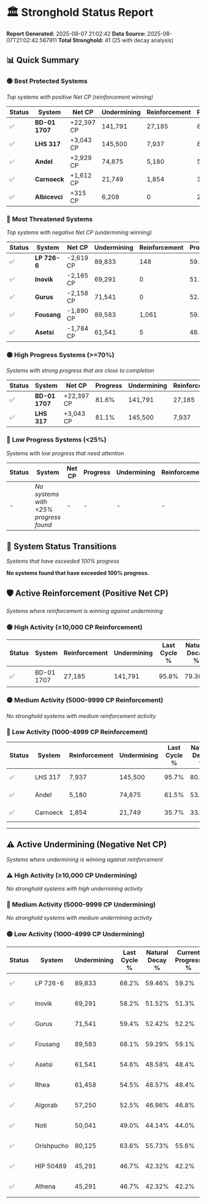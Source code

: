 # 🏛️ Stronghold Status Report

**Report Generated:** 2025-08-07 21:02:42
**Data Source:** 2025-08-07T21:02:42.567911
**Total Stronghold:** 41 (25 with decay analysis)

## 📊 Quick Summary

### 🟢 **Best Protected Systems**
*Top systems with positive Net CP (reinforcement winning)*

| Status | System | Net CP | Undermining | Reinforcement | Progress |
|--------|--------|--------|-------------|---------------|----------|
| ✅ | **BD-01 1707** | +22,397 CP | 141,791 | 27,185 | 81.6% |
| ✅ | **LHS 317** | +3,043 CP | 145,500 | 7,937 | 81.1% |
| ✅ | **Andel** | +2,929 CP | 74,875 | 5,180 | 54.0% |
| ✅ | **Carnoeck** | +1,612 CP | 21,749 | 1,854 | 33.5% |
| ✅ | **Albicevci** | +315 CP | 6,208 | 0 | 27.4% |

### 🔴 **Most Threatened Systems**
*Top systems with negative Net CP (undermining winning)*

| Status | System | Net CP | Undermining | Reinforcement | Progress |
|--------|--------|--------|-------------|---------------|----------|
| ✅ | **LP 726-6** | -2,619 CP | 89,833 | 148 | 59.2% |
| ✅ | **Inovik** | -2,165 CP | 69,291 | 0 | 51.3% |
| ✅ | **Gurus** | -2,158 CP | 71,541 | 0 | 52.2% |
| ✅ | **Fousang** | -1,890 CP | 89,583 | 1,061 | 59.1% |
| ✅ | **Asetsi** | -1,784 CP | 61,541 | 5 | 48.4% |

### 🟢 **High Progress Systems (>=70%)**
*Systems with strong progress that are close to completion*

| Status | System | Net CP | Progress | Undermining | Reinforcement |
|--------|--------|--------|----------|-------------|---------------|
| ✅ | **BD-01 1707** | +22,397 CP | 81.6% | 141,791 | 27,185 |
| ✅ | **LHS 317** | +3,043 CP | 81.1% | 145,500 | 7,937 |

### 🔴 **Low Progress Systems (<25%)**
*Systems with low progress that need attention*

| Status | System | Net CP | Progress | Undermining | Reinforcement |
|--------|--------|--------|----------|-------------|---------------|
| - | *No systems with <25% progress found* | - | - | - | - |
## 🔄 System Status Transitions
*Systems that have exceeded 100% progress*

**No systems found that have exceeded 100% progress.**

## 🛡️ Active Reinforcement (Positive Net CP)
*Systems where reinforcement is winning against undermining*

### 🟢 High Activity (≥10,000 CP Reinforcement)

| Status | System | Reinforcement | Undermining | Last Cycle % | Natural Decay % | Current Progress % | Current CP | Net CP | Activity |
|--------|--------|---------------|-------------|--------------|-----------------|-------------------|------------|--------|----------|
| ✅ | BD-01 1707 | 27,185 | 141,791 | 95.8% | 79.36% | 81.6% | 816,000 | +22,397 | 🟢 High Reinforcement |

### 🟡 Medium Activity (5000-9999 CP Reinforcement)

*No stronghold systems with medium reinforcement activity*

### 🔴 Low Activity (1000-4999 CP Reinforcement)

| Status | System | Reinforcement | Undermining | Last Cycle % | Natural Decay % | Current Progress % | Current CP | Net CP | Activity |
|--------|--------|---------------|-------------|--------------|-----------------|-------------------|------------|--------|----------|
| ✅ | LHS 317 | 7,937 | 145,500 | 95.7% | 80.80% | 81.1% | 811,000 | +3,043 | 🔵 Low Reinforcement |
| ✅ | Andel | 5,180 | 74,875 | 61.5% | 53.71% | 54.0% | 540,000 | +2,929 | 🔵 Low Reinforcement |
| ✅ | Carnoeck | 1,854 | 21,749 | 35.7% | 33.34% | 33.5% | 335,000 | +1,612 | 🔵 Low Reinforcement |


---

## ⚠️ Active Undermining (Negative Net CP)
*Systems where undermining is winning against reinforcement*

### ⚠️ High Activity (≥10,000 CP Undermining)

*No stronghold systems with high undermining activity*

### 🔶 Medium Activity (5000-9999 CP Undermining)

*No stronghold systems with medium undermining activity*

### 🟡 Low Activity (1000-4999 CP Undermining)

| Status | System | Undermining | Last Cycle % | Natural Decay % | Current Progress % | Reinforcement | Current CP | Net CP | Activity |
|--------|--------|-------------|--------------|-----------------|-------------------|---------------|------------|--------|----------|
| ✅ | LP 726-6 | 89,833 | 68.2% | 59.46% | 59.2% | 148 | 592,000 | -2,619 | 🟡 Low Undermining |
| ✅ | Inovik | 69,291 | 58.2% | 51.52% | 51.3% | 0 | 513,000 | -2,165 | 🟡 Low Undermining |
| ✅ | Gurus | 71,541 | 59.4% | 52.42% | 52.2% | 0 | 522,000 | -2,158 | 🟡 Low Undermining |
| ✅ | Fousang | 89,583 | 68.1% | 59.29% | 59.1% | 1,061 | 591,000 | -1,890 | 🟡 Low Undermining |
| ✅ | Asetsi | 61,541 | 54.6% | 48.58% | 48.4% | 5 | 484,000 | -1,784 | 🟡 Low Undermining |
| ✅ | Rhea | 61,458 | 54.5% | 48.57% | 48.4% | 0 | 484,000 | -1,721 | 🟡 Low Undermining |
| ✅ | Algorab | 57,250 | 52.5% | 46.96% | 46.8% | 0 | 468,000 | -1,567 | 🟡 Low Undermining |
| ✅ | Noti | 50,041 | 49.0% | 44.14% | 44.0% | 10 | 440,000 | -1,414 | 🟡 Low Undermining |
| ✅ | Orishpucho | 80,125 | 63.6% | 55.73% | 55.6% | 1,150 | 556,000 | -1,280 | 🟡 Low Undermining |
| ✅ | HIP 50489 | 45,291 | 46.7% | 42.32% | 42.2% | 0 | 422,000 | -1,236 | 🟡 Low Undermining |
| ✅ | Athena | 45,291 | 46.7% | 42.32% | 42.2% | 1 | 422,000 | -1,235 | 🟡 Low Undermining |
